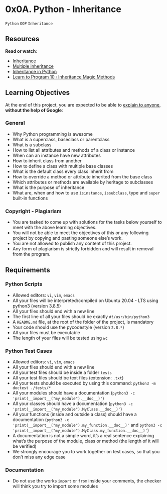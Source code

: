 # 0x0A. Python - Inheritance
``Python`` ``OOP`` ``Inheritance``

## Resources
**Read or watch**:
- [Inheritance](https://alx-intranet.hbtn.io/rltoken/ct-bhZHBxfE-aHYQoAcscQ)
- [Multiple inheritance](https://alx-intranet.hbtn.io/rltoken/qq52YyYhDIbKBneA-u0PKw)
- [Inheritance in Python](https://alx-intranet.hbtn.io/rltoken/zQ6bnQUWn3e1B2-U3KaRyA)
- [Learn to Program 10 : Inheritance Magic Methods](https://alx-intranet.hbtn.io/rltoken/CFBGj9h1gP3eNLnEm2Ehhg)
## Learning Objectives
At the end of this project, you are expected to be able to [explain to anyone](https://alx-intranet.hbtn.io/rltoken/UJKcx5DE4cRGNq4Ayi-g9g), **without the help of Google**:

### General
- Why Python programming is awesome
- What is a superclass, baseclass or parentclass
- What is a subclass
- How to list all attributes and methods of a class or instance
- When can an instance have new attributes
- How to inherit class from another
- How to define a class with multiple base classes
- What is the default class every class inherit from
- How to override a method or attribute inherited from the base class
- Which attributes or methods are available by heritage to subclasses
- What is the purpose of inheritance
- What are, when and how to use ``isinstance``, ``issubclass``, type and ``super`` built-in functions

### Copyright - Plagiarism
- You are tasked to come up with solutions for the tasks below yourself to meet with the above learning objectives.
- You will not be able to meet the objectives of this or any following project by copying and pasting someone else’s work.
- You are not allowed to publish any content of this project.
- Any form of plagiarism is strictly forbidden and will result in removal from the program.

## Requirements
### Python Scripts
- Allowed editors: ``vi``, ``vim``, ``emacs``
- All your files will be interpreted/compiled on Ubuntu 20.04 - LTS using python3 (version 3.8.5)
- All your files should end with a new line
- The first line of all your files should be exactly ``#!/usr/bin/python3``
- A ``README.md`` file, at the root of the folder of the project, is mandatory
- Your code should use the pycodestyle (version ``2.8.*``)
- All your files must be executable
- The length of your files will be tested using ``wc``

### Python Test Cases
- Allowed editors: ``vi``, ``vim``, ``emacs``
- All your files should end with a new line
- All your test files should be inside a folder ``tests``
- All your test files should be text files (extension: ``.txt``)
- All your tests should be executed by using this command: ``python3 -m doctest ./tests/*``
- All your modules should have a documentation (``python3 -c 'print(__import__("my_module").__doc__)'``)
- All your classes should have a documentation (``python3 -c 'print(__import__("my_module").MyClass.__doc__)'``)
- All your functions (inside and outside a class) should have a documentation (``python3 -c 'print(__import__("my_module").my_function.__doc__)'`` and ``python3 -c 'print(__import__("my_module").MyClass.my_function.__doc__)'``)
- A documentation is not a simple word, it’s a real sentence explaining what’s the purpose of the module, class or method (the length of it will be verified)
- We strongly encourage you to work together on test cases, so that you don’t miss any edge case

### Documentation
- Do not use the works ``import`` or ``from`` inside your comments, the checker will think you try to import some modules